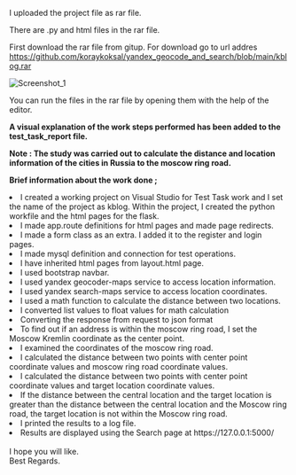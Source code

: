 
I uploaded the project file as rar file.
<br/>

There are .py and html files in the rar file.
<br/>

First download the rar file from gitup. For download go to url addres https://github.com/koraykoksal/yandex_geocode_and_search/blob/main/kblog.rar
<br/>

![Screenshot_1](https://user-images.githubusercontent.com/88422590/130670136-07e8b4a0-55dd-41a1-9ccb-512fcf602910.png)
<br/>

You can run the files in the rar file by opening them with the help of the editor.
<br/>

<b>A visual explanation of the work steps performed has been added to the test_task_report file.</b>
<br/>

<b>Note : The study was carried out to calculate the distance and location information of the cities in Russia to the moscow ring road.</b>
<br/>

<b>Brief information about the work done ;</b>

<li>I created a working project on Visual Studio for Test Task work and I set the name of the project as kblog. Within the project, I created the python workfile and the html pages for the flask.
</li>
<li>I made app.route definitions for html pages and made page redirects.</li>
<li>I made a form class as an extra. I added it to the register and login pages.</li>
<li>I made mysql definition and connection for test operations.</li>
<li>I have inherited html pages from layout.html page.</li>
<li>I used bootstrap navbar.</li>
<li>I used yandex geocoder-maps service to access location information.</li>
<li>I used yandex search-maps service to access location coordinates.</li>
<li>I used a math function to calculate the distance between two locations.</li>
<li>I converted list values to float values for math calculation</li>
<li>Converting the response from request to json format</li>
<li>To find out if an address is within the moscow ring road, I set the Moscow Kremlin coordinate as the center point.</li>
<li>I examined the coordinates of the moscow ring road.</li>
<li>I calculated the distance between two points with center point coordinate values and moscow ring road coordinate values.</li>
<li>I calculated the distance between two points with center point coordinate values and target location coordinate values.</li>
<li>If the distance between the central location and the target location is greater than the distance between the central location and the Moscow ring road, the target location is not within the Moscow ring road.</li>
<li>I printed the results to a log file.</li>
<li>Results are displayed using the Search page at https://127.0.0.1:5000/</li>

<br/>
I hope you will like.

<br/>
Best Regards.
